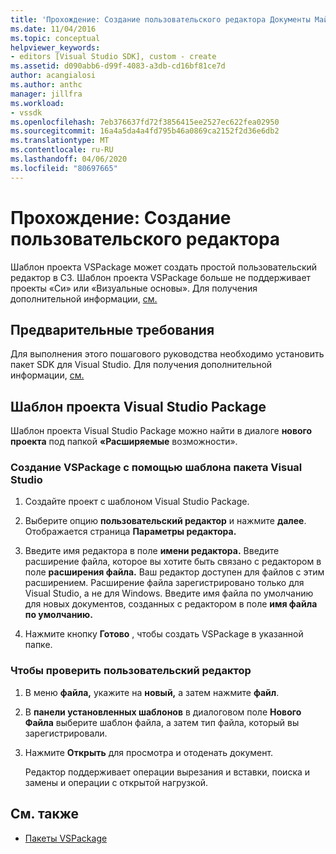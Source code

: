 ```yaml
---
title: 'Прохождение: Создание пользовательского редактора Документы Майкрософт'
ms.date: 11/04/2016
ms.topic: conceptual
helpviewer_keywords:
- editors [Visual Studio SDK], custom - create
ms.assetid: d090abb6-d99f-4083-a3db-cd16bf81ce7d
author: acangialosi
ms.author: anthc
manager: jillfra
ms.workload:
- vssdk
ms.openlocfilehash: 7eb376637fd72f3856415ee2527ec622fea02950
ms.sourcegitcommit: 16a4a5da4a4fd795b46a0869ca2152f2d36e6db2
ms.translationtype: MT
ms.contentlocale: ru-RU
ms.lasthandoff: 04/06/2020
ms.locfileid: "80697665"
---
```

# <a name="walkthrough-create-a-custom-editor"></a>Прохождение: Создание пользовательского редактора
Шаблон проекта VSPackage может создать простой пользовательский редактор в СЗ. Шаблон проекта VSPackage больше не поддерживает проекты «Си» или «Визуальные основы». Для получения дополнительной информации, [см.](../extensibility/visual-studio-sdk.md)

## <a name="prerequisites"></a>Предварительные требования
 Для выполнения этого пошагового руководства необходимо установить пакет SDK для Visual Studio. Для получения дополнительной информации, [см.](../extensibility/installing-the-visual-studio-sdk.md)

## <a name="the-visual-studio-package-project-template"></a>Шаблон проекта Visual Studio Package
 Шаблон проекта Visual Studio Package можно найти в диалоге **нового проекта** под папкой **«Расширяемые** возможности».

### <a name="to-create-a-vspackage-using-the-visual-studio-package-template"></a>Создание VSPackage с помощью шаблона пакета Visual Studio

1. Создайте проект с шаблоном Visual Studio Package.

2. Выберите опцию **пользовательский редактор** и нажмите **далее**. Отображается страница **Параметры редактора.**

3. Введите имя редактора в поле **имени редактора.** Введите расширение файла, которое вы хотите быть связано с редактором в поле **расширения файла.** Ваш редактор доступен для файлов с этим расширением. Расширение файла зарегистрировано только для Visual Studio, а не для Windows. Введите имя файла по умолчанию для новых документов, созданных с редактором в поле **имя файла по умолчанию.**

4. Нажмите кнопку **Готово** , чтобы создать VSPackage в указанной папке.

### <a name="to-test-your-custom-editor"></a>Чтобы проверить пользовательский редактор

1. В меню **файла,** укажите на **новый,** а затем нажмите **файл**.

2. В **панели установленных шаблонов** в диалоговом поле **Нового Файла** выберите шаблон файла, а затем тип файла, который вы зарегистрировали.

3. Нажмите **Открыть** для просмотра и отоденать документ.

     Редактор поддерживает операции вырезания и вставки, поиска и замены и операции с открытой нагрузкой.

## <a name="see-also"></a>См. также
- [Пакеты VSPackage](../extensibility/internals/vspackages.md)
